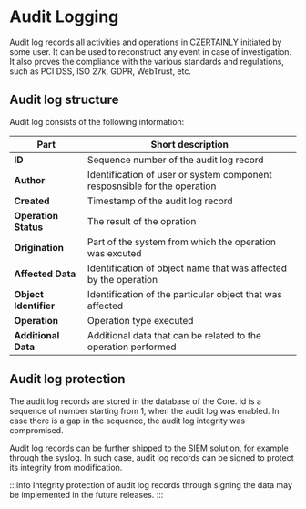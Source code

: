 # Audit Logging

Audit log records all activities and operations in CZERTAINLY initiated by some user. It can be used to reconstruct any event in case of investigation. It also proves the compliance with the various standards and regulations, such as PCI DSS, ISO 27k, GDPR, WebTrust, etc.

## Audit log structure

Audit log consists of the following information:

| Part                  | Short description                                                         |
|-----------------------|---------------------------------------------------------------------------|
| **ID**                | Sequence number of the audit log record                                   |
| **Author**            | Identification of user or system component resposnsible for the operation |
| **Created**           | Timestamp of the audit log record                                         |
| **Operation Status**  | The result of the opration                                                |
| **Origination**       | Part of the system from which the operation was excuted                   |
| **Affected Data**     | Identification of object name that was affected by the operation          |
| **Object Identifier** | Identification of the particular object that was affected                 |
| **Operation**         | Operation type executed                                                   |
| **Additional Data**   | Additional data that can be related to the operation performed            |

## Audit log protection

The audit log records are stored in the database of the Core. id is a sequence of number starting from 1, when the audit log was enabled. In case there is a gap in the sequence, the audit log integrity was compromised.

Audit log records can be further shipped to the SIEM solution, for example through the syslog. In such case, audit log records can be signed to protect its integrity from modification.

:::info
Integrity protection of audit log records through signing the data may be implemented in the future releases.
:::